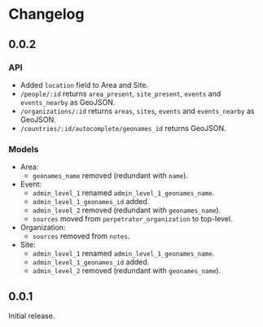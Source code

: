 # Changelog

## 0.0.2

### API

* Added `location` field to Area and Site.
* `/people/:id` returns `area_present`, `site_present`, `events` and `events_nearby` as GeoJSON.
* `/organizations/:id` returns `areas`, `sites`, `events` and `events_nearby` as GeoJSON.
* `/countries/:id/autocomplete/geonames_id` returns GeoJSON.

### Models

* Area:
  * `geonames_name` removed (redundant with `name`).
* Event:
  * `admin_level_1` renamed `admin_level_1_geonames_name`.
  * `admin_level_1_geonames_id` added.
  * `admin_level_2` removed (redundant with `geonames_name`).
  * `sources` moved from `perpetrator_organization` to top-level.
* Organization:
  * `sources` removed from `notes`.
* Site:
  * `admin_level_1` renamed `admin_level_1_geonames_name`.
  * `admin_level_1_geonames_id` added.
  * `admin_level_2` removed (redundant with `geonames_name`).

## 0.0.1

Initial release.
